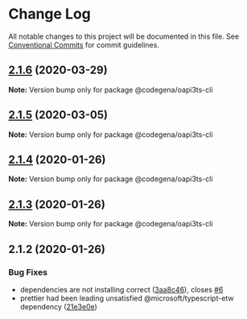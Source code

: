 # Change Log

All notable changes to this project will be documented in this file.
See [Conventional Commits](https://conventionalcommits.org) for commit guidelines.

## [2.1.6](https://github.com/koshevy/codegena/compare/@codegena/oapi3ts-cli@2.1.5...@codegena/oapi3ts-cli@2.1.6) (2020-03-29)

**Note:** Version bump only for package @codegena/oapi3ts-cli





## [2.1.5](https://github.com/koshevy/codegena/compare/@codegena/oapi3ts-cli@2.1.4...@codegena/oapi3ts-cli@2.1.5) (2020-03-05)

**Note:** Version bump only for package @codegena/oapi3ts-cli





## [2.1.4](https://github.com/koshevy/codegena/compare/@codegena/oapi3ts-cli@2.1.3...@codegena/oapi3ts-cli@2.1.4) (2020-01-26)

**Note:** Version bump only for package @codegena/oapi3ts-cli





## [2.1.3](https://github.com/koshevy/codegena/compare/@codegena/oapi3ts-cli@2.1.2...@codegena/oapi3ts-cli@2.1.3) (2020-01-26)

**Note:** Version bump only for package @codegena/oapi3ts-cli





## 2.1.2 (2020-01-26)


### Bug Fixes

* dependencies are not installing correct ([3aa8c46](https://github.com/koshevy/codegena/commit/3aa8c4600d00fe5af97a22c8f0c803bb5642a1bd)), closes [#6](https://github.com/koshevy/codegena/issues/6)
* prettier had been leading unsatisfied @microsoft/typescript-etw dependency ([21e3e0e](https://github.com/koshevy/codegena/commit/21e3e0eefc521efb74a3df03ab6725ac80d3e9b7))
